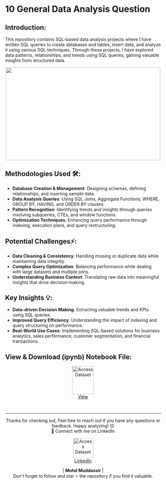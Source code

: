 # 10 General Data Analysis Question

## Introduction: 
This repository contains SQL-based data analysis projects where I have written SQL queries to create databases and tables, insert data, and analyze it using various SQL techniques. Through these projects, I have explored data patterns, relationships, and trends using SQL queries, gaining valuable insights from structured data.


<div align="center">
    <img src="https://media.licdn.com/dms/image/D4E12AQGasm2RHShsnA/article-cover_image-shrink_600_2000/0/1681097763151?e=2147483647&v=beta&t=7ssrfeCrpKZ1QVMgEt19SHAhVS0QBbLovWxSp-nm5sU" width="500px" height="300px">
</div> 

## Methodologies Used 🛠️:
- **Database Creation & Management**: Designing schemas, defining relationships, and inserting sample data.
- **Data Analysis Queries**: Using SQL Joins, Aggregate Functions, WHERE, GROUP BY, HAVING, and ORDER BY clauses.
- **Pattern Recognition**: Identifying trends and insights through queries involving subqueries, CTEs, and window functions.
- **Optimization Techniques**: Enhancing query performance through indexing, execution plans, and query restructuring.

## Potential Challenges⚡:
- **Data Cleaning & Consistency**: Handling missing or duplicate data while maintaining data integrity.
- **Complex Query Optimization**: Balancing performance while dealing with large datasets and multiple joins.
- **Understanding Business Context**: Translating raw data into meaningful insights that drive decision-making.
## Key Insights 💡:
- **Data-driven Decision Making**: Extracting valuable trends and KPIs using SQL queries.
- **Improved Query Efficiency**: Understanding the impact of indexing and query structuring on performance.
- **Real-World Use Cases**: Implementing SQL-based solutions for business analytics, sales performance, customer segmentation, and financial transactions.
  
## View & Download (ipynb) Notebook File:

<p align="center">
    <a href="https://github.com/mohd-muddassir99/Python-Data-Analysis-Projects/blob/68b9855a951d57f063330c7a04e9f7acee08a787/Exploratory%20Data%20Analysis%20of%20%20Diwali%20Sales/Exploratory%20data%20Analysis%20Project.ipynb">
        <img src="https://upload.wikimedia.org/wikipedia/commons/thumb/3/38/Jupyter_logo.svg/1200px-Jupyter_logo.svg.png" width="70px" height="90px" alt="Access Dataset"><br>
        View
    </a>
</p> <br>

---

<div align="center">
Thanks for checking out, Feel free to reach out if you have any questions or feedback. Happy analyzing! 😊<br>
 🔗 Connect with me on LinkedIn 
 
  <p align="center">
    <a href="https://www.linkedin.com/in/mohd-muddassir99/">
        <img src="https://upload.wikimedia.org/wikipedia/commons/thumb/c/ca/LinkedIn_logo_initials.png/640px-LinkedIn_logo_initials.png" width="65px" alt="Access Dataset"><br>
        LinkedIn
    </a>

   | **Mohd Muddassir** | </a> <br>
Don't forget to follow and star ⭐ the repository if you find it valuable.
</div>

